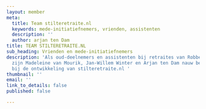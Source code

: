 ```yaml
---
layout: member
meta:
  title: Team stilteretraite.nl
  keywords: mede-initiatiefnemers, vrienden, assistenten
  description: ''
  author: arjan ten Dam
title: TEAM STILTERETRAITE.NL
sub_heading: Vrienden en mede-initiatiefnemers
description: 'Als oud-deelnemers en assistenten bij retraites van Robbert van Bruggen
  zijn Madeleine van Mourik, Jan-Willem Winter en Arjan ten Dam nauw betrokken geraakt
  bij de ontwikkeling van stilteretraite.nl '
thumbnail: ''
email: ''
link_to_details: false
published: false

---
```

